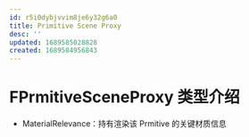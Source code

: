 ```yaml
---
id: r5i0dybjvvim8je6y32g6a0
title: Primitive Scene Proxy
desc: ''
updated: 1689585028828
created: 1689584956843
---
```


# FPrmitiveSceneProxy 类型介绍
- MaterialRelevance：持有渲染该 Prmitive 的关键材质信息